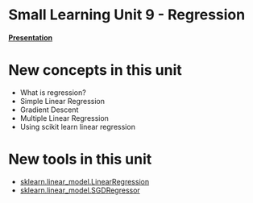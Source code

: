 # Small Learning Unit 9 - Regression


#### [Presentation](https://docs.google.com/presentation/d/1vahkPmMcfn8oxipyPga0NGtoJxrUvxM8ns4YK1jqIGY/edit?usp=sharing)

# New concepts in this unit
- What is regression?
- Simple Linear Regression
- Gradient Descent
- Multiple Linear Regression
- Using scikit learn linear regression

# New tools in this unit
- [sklearn.linear_model.LinearRegression](http://scikit-learn.org/stable/modules/generated/sklearn.linear_model.LinearRegression.html)
- [sklearn.linear_model.SGDRegressor](http://scikit-learn.org/stable/modules/generated/sklearn.linear_model.SGDRegressor.html)
